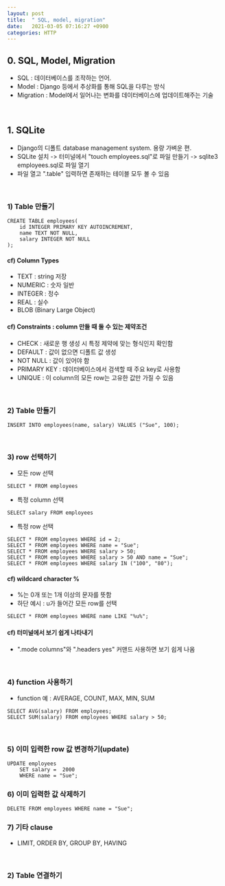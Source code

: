 ```yaml
---
layout: post
title:  " SQL, model, migration"
date:   2021-03-05 07:16:27 +0900
categories: HTTP
---
```


## 0. SQL, Model, Migration
- SQL : 데이터베이스를 조작하는 언어.
- Model : Django 등에서 추상화를 통해 SQL을 다루는 방식  
- Migration : Model에서 일어나는 변화를 데이터베이스에 업데이트해주는 기술

<br/>

## 1. SQLite
- Django의 디폴트 database management system. 용량 가벼운 편.
- SQLite 설치 -> 터미널에서 "touch employees.sql"로 파일 만들기 -> sqlite3 employees.sql로 파일 열기
- 파일 열고 ".table" 입력하면 존재하는 테이블 모두 볼 수 있음

<br/>

### 1) Table 만들기
```
CREATE TABLE employees(
    id INTEGER PRIMARY KEY AUTOINCREMENT,
    name TEXT NOT NULL,
    salary INTEGER NOT NULL
);
```
#### cf) Column Types
- TEXT : string 저장
- NUMERIC : 숫자 일반
- INTEGER : 정수
- REAL : 실수
- BLOB (Binary Large Object)

#### cf) Constraints : column 만들 때 둘 수 있는 제약조건
- CHECK : 새로운 행 생성 시 특정 제약에 맞는 형식인지 확인함
- DEFAULT : 값이 없으면 디폴트 값 생성
- NOT NULL : 값이 있어야 함
- PRIMARY KEY : 데이터베이스에서 검색할 때 주요 key로 사용함
- UNIQUE : 이 column의 모든 row는 고유한 값만 가질 수 있음

<br/>

### 2) Table 만들기
```
INSERT INTO employees(name, salary) VALUES ("Sue", 100);
```

<br/>

### 3) row 선택하기
- 모든 row 선택
```
SELECT * FROM employees
```
- 특정 column 선택
```
SELECT salary FROM employees
```
- 특정 row 선택
```
SELECT * FROM employees WHERE id = 2;
SELECT * FROM employees WHERE name = "Sue";
SELECT * FROM employees WHERE salary > 50;
SELECT * FROM employees WHERE salary > 50 AND name = "Sue";
SELECT * FROM employees WHERE salary IN ("100", "80");
```

#### cf) wildcard character %
- %는 0개 또는 1개 이상의 문자를 뜻함
- 하단 예시 : u가 들어간 모든 row를 선택
```
SELECT * FROM employees WHERE name LIKE "%u%";
```

#### cf) 터미널에서 보기 쉽게 나타내기
- ".mode columns"와 ".headers yes" 커맨드 사용하면 보기 쉽게 나옴

<br/>

### 4) function 사용하기
- function 예 : AVERAGE, COUNT, MAX, MIN, SUM
```
SELECT AVG(salary) FROM employees;
SELECT SUM(salary) FROM employees WHERE salary > 50;
```

<br/>

### 5) 이미 입력한 row 값 변경하기(update)
```
UPDATE employees
    SET salary =  2000
    WHERE name = "Sue";
```

### 6) 이미 입력한 값 삭제하기
```
DELETE FROM employees WHERE name = "Sue";
```

### 7) 기타 clause
- LIMIT, ORDER BY, GROUP BY, HAVING

<br/>

### 2) Table 연결하기
